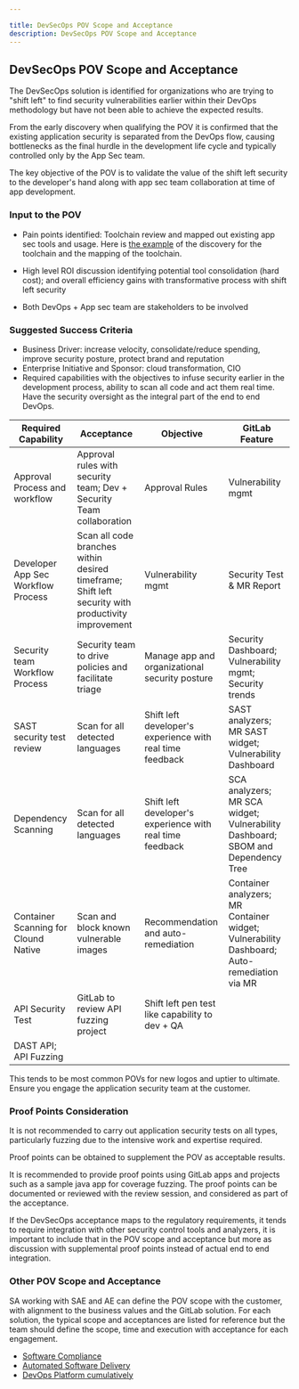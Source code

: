```yaml
---

title: DevSecOps POV Scope and Acceptance
description: DevSecOps POV Scope and Acceptance
---
```



## DevSecOps POV Scope and Acceptance

The DevSecOps solution is identified for organizations  who are trying to "shift left" to find security vulnerabilities earlier within their DevOps methodology but have not been able to achieve the expected results.

From the early discovery when qualifying the POV it is confirmed that the existing application security is separated from the DevOps flow, causing bottlenecks as the final hurdle in the development life cycle and typically controlled only by the App Sec team. 

The key objective of the POV is to validate the value of the shift left security to the developer's hand along with app sec team collaboration at time of app development. 

### Input to the POV

- Pain points identified: Toolchain review and mapped out existing app sec tools and usage. Here is [the example](https://docs.google.com/spreadsheets/d/1saSUfEYIM--r3ve3tDwQVnhcb9OOmBluGGFWG_9K_rs/edit#gid=64684746) of the discovery for the toolchain and the mapping of the toolchain.

- High level ROI discussion identifying potential tool consolidation (hard cost); and overall efficiency gains with transformative process with shift left security
- Both DevOps + App sec team are stakeholders to be involved

### Suggested Success Criteria
- Business Driver: increase velocity, consolidate/reduce spending, improve security posture, protect brand and reputation 
- Enterprise Initiative and Sponsor: cloud transformation, CIO
- Required capabilities with the objectives to infuse security earlier in the development process, ability to scan all code and act them real time. Have the security oversight as the integral part of the end to end DevOps.

| Required Capability | Acceptance | Objective | GitLab Feature |
| ---      | ---      | ---      |---      |
| Approval Process and workflow | Approval rules with security team; Dev + Security Team collaboration | Approval Rules |Vulnerability mgmt |
| Developer App Sec Workflow Process | Scan all code branches within desired timeframe; Shift left security with productivity improvement | Vulnerability mgmt | Security Test & MR Report | 
| Security team Workflow Process | Security team to drive policies and facilitate triage | Manage app and organizational security posture | Security Dashboard; Vulnerability mgmt; Security trends | 
| SAST security test review | Scan for all detected languages | Shift left developer's experience with real time feedback | SAST analyzers; MR SAST widget; Vulnerability Dashboard | 
| Dependency Scanning | Scan for all detected languages | Shift left developer's experience with real time feedback | SCA analyzers; MR SCA widget; Vulnerability Dashboard; SBOM and Dependency Tree | 
| Container Scanning for Clound Native | Scan and block known vulnerable images | Recommendation and auto-remediation | Container analyzers; MR Container widget; Vulnerability Dashboard; Auto-remediation via MR |  
| API Security Test | GitLab to review API fuzzing project | Shift left pen test like capability to dev + QA
| DAST API; API Fuzzing | 

This tends to be most common POVs for new logos and uptier to ultimate. Ensure you engage the application security team at the customer.

### Proof Points Consideration

It is not recommended to carry out application security tests on all types, particularly fuzzing due to the intensive work and expertise required.

Proof points can be obtained to supplement the POV as acceptable results. 

It is recommended to provide proof points using GitLab apps and projects such as a sample java app for coverage fuzzing. The proof points can be documented or reviewed with the review session, and considered as part of the acceptance.

If the DevSecOps acceptance maps to the regulatory requirements, it tends to require integration with other security control tools and analyzers, it is important to include that in the POV scope and acceptance but more as discussion with supplemental proof points instead of actual end to end integration. 

### Other POV Scope and Acceptance

SA working with SAE and AE can define the POV scope with the customer, with alignment to the business values and the GitLab solution. For each solution, the typical scope and acceptances are listed for reference but the team should define the scope, time and execution with acceptance for each engagement.

- [Software Compliance](/handbook/solutions-architects/tools-and-resources/pov/compliance/)
- [Automated Software Delivery](/handbook/solutions-architects/tools-and-resources/pov/automation/)
- [DevOps Platform cumulatively](/handbook/solutions-architects/tools-and-resources/pov/platform/)
















